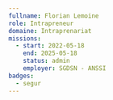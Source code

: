 ```yaml
---
fullname: Florian Lemoine
role: Intrapreneur
domaine: Intraprenariat
missions:
  - start: 2022-05-18
    end: 2025-05-18
    status: admin
    employer: SGDSN - ANSSI
badges:
  - segur
---
```

